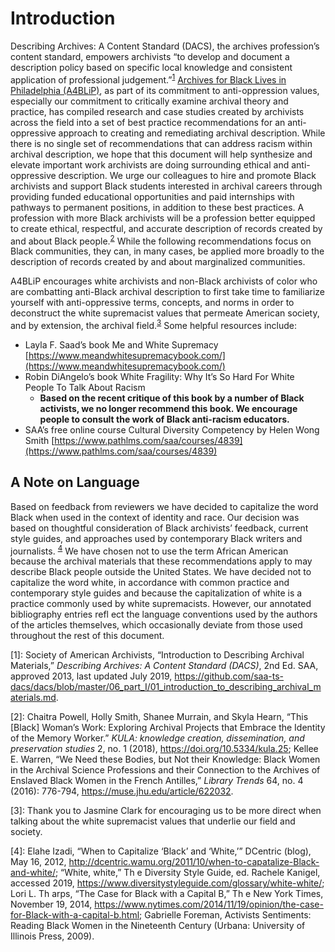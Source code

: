# Introduction

Describing Archives: A Content Standard (DACS), the archives profession’s content standard, empowers archivists “to develop and document a description policy based on specific local knowledge and consistent application of professional judgement.”<sup>[1](#myfootnote1)</sup> [Archives for Black Lives in Philadelphia (A4BLiP)](https://archivesforblacklives.wordpress.com/), as part of its commitment to anti-oppression values, especially our commitment to critically examine archival theory and practice, has compiled research and case studies created by archivists across the field into a set of best practice recommendations for an anti-oppressive approach to creating and remediating archival description. While there is no single set of recommendations that can address racism within archival description, we hope that this document will help synthesize and elevate important work archivists are doing surrounding ethical and anti-oppressive description. We urge our colleagues to hire and promote Black archivists and support Black students interested in archival careers through providing funded educational opportunities and paid internships with pathways to permanent positions, in addition to these best practices. A profession with more Black archivists will be a profession better equipped to create ethical, respectful, and accurate description of records created by and about Black people.<sup>[2](#myfootnote2)</sup> While the following recommendations focus on Black communities, they can, in many cases, be applied more broadly to the description of records created by and about marginalized communities. 

A4BLiP encourages white archivists and non-Black archivists of color who are combatting anti-Black archival description to first take time to familiarize yourself with anti-oppressive terms, concepts, and norms in order to deconstruct the white supremacist values that permeate American society, and by extension, the archival field.<sup>[3](#myfootnote3)</sup> Some helpful resources include: 
* Layla F. Saad’s book Me and White Supremacy [https://www.meandwhitesupremacybook.com/](https://www.meandwhitesupremacybook.com/) 
* Robin DiAngelo’s book White Fragility: Why It’s So Hard For White People To Talk About Racism 
  * **Based on the recent critique of this book by a number of Black activists, we no longer recommend this book. We encourage people to consult the work of Black anti-racism educators.** 
* SAA’s free online course Cultural Diversity Competency by Helen Wong Smith [https://www.pathlms.com/saa/courses/4839](https://www.pathlms.com/saa/courses/4839)

## A Note on Language

Based on feedback from reviewers we have decided to capitalize the word Black when used in the context of identity and race. Our decision was based on thoughtful consideration of Black archivists’ feedback, current style guides, and approaches used by contemporary Black writers and journalists. <sup>[4](#myfootnote4)</sup> We have chosen not to use the term African American because the archival materials that these recommendations apply to may describe Black people outside the United States. We have decided not to capitalize the word white, in accordance with common practice and contemporary style guides and because the capitalization of white is a practice commonly used by white supremacists. However, our annotated bibliography entries refl ect the language conventions used by the authors of the articles themselves, which occasionally deviate from those used throughout the rest of this document.

<a name="myfootnote1">[1]</a>: Society of American Archivists, “Introduction to Describing Archival Materials,” *Describing Archives: A
Content Standard (DACS)*, 2nd Ed. SAA, approved 2013, last updated July 2019,
https://github.com/saa-ts-dacs/dacs/blob/master/06_part_I/01_introduction_to_describing_archival_materials.md. 

<a name="myfootnote2">[2]</a>: Chaitra Powell, Holly Smith, Shanee Murrain, and Skyla Hearn, “This \[Black] Woman’s Work: Exploring Archival Projects that Embrace the Identity of the Memory Worker.” *KULA: knowledge creation, dissemination, and preservation studies* 2, no. 1 (2018), https://doi.org/10.5334/kula.25; Kellee E. Warren, “We Need these Bodies, but Not their Knowledge: Black Women in the Archival Science Professions and their Connection to the Archives of Enslaved Black Women in the French Antilles,” *Library Trends* 64, no. 4 (2016): 776-794, https://muse.jhu.edu/article/622032.

<a name="myfootnote3">[3]</a>: Thank you to Jasmine Clark for encouraging us to be more direct when talking about the white supremacist values that underlie our
field and society.

<a name="myfootnote4">[4]</a>: Elahe Izadi, “When to Capitalize ‘Black’ and ‘White,’” DCentric (blog), May 16, 2012, http://dcentric.wamu.org/2011/10/when-to-capatalize-Black-and-white/; “White, white,” Th e Diversity Style Guide, ed. Rachele Kanigel, accessed 2019, https://www.diversitystyleguide.com/glossary/white-white/; Lori L. Th arps, “The Case for Black with a Capital B,” Th e New York Times, November 19, 2014, https://www.nytimes.com/2014/11/19/opinion/the-case-for-Black-with-a-capital-b.html; Gabrielle Foreman, Activists Sentiments: Reading Black Women in the Nineteenth Century (Urbana: University of Illinois Press, 2009).
